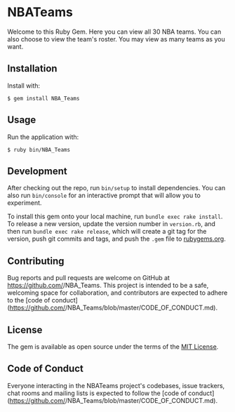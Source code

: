 # NBATeams

Welcome to this Ruby Gem. Here you can view all 30 NBA teams. You can also choose to view the team's roster. You may view as many teams as you want.

## Installation

Install with:

    $ gem install NBA_Teams
  
## Usage
    
Run the application with:
    
    $ ruby bin/NBA_Teams


    
## Development

After checking out the repo, run `bin/setup` to install dependencies. You can also run `bin/console` for an interactive prompt that will allow you to experiment.

To install this gem onto your local machine, run `bundle exec rake install`. To release a new version, update the version number in `version.rb`, and then run `bundle exec rake release`, which will create a git tag for the version, push git commits and tags, and push the `.gem` file to [rubygems.org](https://rubygems.org).

## Contributing

Bug reports and pull requests are welcome on GitHub at https://github.com/<github username>/NBA_Teams. This project is intended to be a safe, welcoming space for collaboration, and contributors are expected to adhere to the [code of conduct](https://github.com/<github username>/NBA_Teams/blob/master/CODE_OF_CONDUCT.md).


## License

The gem is available as open source under the terms of the [MIT License](https://opensource.org/licenses/MIT).

## Code of Conduct

Everyone interacting in the NBATeams project's codebases, issue trackers, chat rooms and mailing lists is expected to follow the [code of conduct](https://github.com/<github username>/NBA_Teams/blob/master/CODE_OF_CONDUCT.md).
